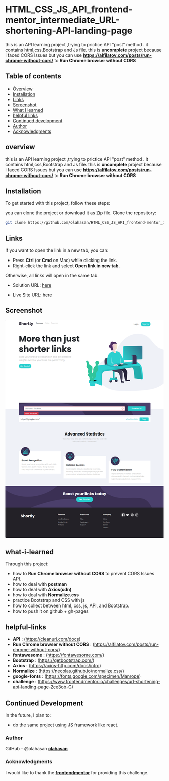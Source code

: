 # HTML_CSS_JS_API_frontend-mentor_intermediate_URL-shortening-API-landing-page

this is an API learning project ,trying to prictice API "post" method . it contains html,css,Bootstrap and Js file.
this is **uncomplete** project because i faced CORS Issues but you can use **https://alfilatov.com/posts/run-chrome-without-cors/** to **Run Chrome browser without CORS**

 
## Table of contents

- [Overview](#overview)
- [Installation](#Installation)
- [Links](#Links)
- [Screenshot](#Screenshot)
- [What I learned](#what-i-learned)
- [helpful links](#helpful-links)
- [Continued development](#continued-development)
- [Author](#author)
- [Acknowledgments](#Acknowledgments)


## overview
this is an API learning project ,trying to prictice API "post" method . it contains html,css,Bootstrap and Js file.
this is **uncomplete** project because i faced CORS Issues but you can use **https://alfilatov.com/posts/run-chrome-without-cors/** to **Run Chrome browser without CORS**

## Installation
To get started with this project, follow these steps:

you can clone the project or download it as Zip file.
 Clone the repository:
   ```bash
   git clone https://github.com/olahasan/HTML_CSS_JS_API_frontend-mentor_intermediate_URL-shortening-API-landing-page.git
```

## Links

If you want to open the link in a new tab, you can:

- Press **Ctrl** (or **Cmd** on Mac) while clicking the link.
- Right-click the link and select **Open link in new tab**.

Otherwise, all links will open in the same tab.

- Solution URL: [here](https://github.com/olahasan/HTML_CSS_JS_API_frontend-mentor_intermediate_URL-shortening-API-landing-page)

- Live Site URL: [here](https://olahasan.github.io/HTML_CSS_JS_API_frontend-mentor_intermediate_URL-shortening-API-landing-page/)


 ## Screenshot
 
![Screenshot](./screenshot.png)


## what-i-learned
Through this project:
- how to **Run Chrome browser without CORS** to prevent CORS Issues API.
- how to deal with **postman** 
- how to deal with **Axios(cdn)**
- how to deal with **Normalize.css** 
- practice Bootstrap and CSS with js
- how to collect between html, css, js, API, and Bootstrap.
- how to push it on github + gh-pages

## helpful-links
- **API** : (https://cleanuri.com/docs)
- **Run Chrome browser without CORS** : (https://alfilatov.com/posts/run-chrome-without-cors/)
- **fontawesome** : (https://fontawesome.com/)
- **Bootstrap** : (https://getbootstrap.com/)
- **Axios** : (https://axios-http.com/docs/intro)
- **Normalize** : (https://necolas.github.io/normalize.css/)
- **google-fonts** : (https://fonts.google.com/specimen/Manrope)
- **challenge** : (https://www.frontendmentor.io/challenges/url-shortening-api-landing-page-2ce3ob-G)

## Continued Development
In the future, I plan to:
- do the same project using JS framework like react.

### Author

GitHub - @olahasan
**[olahasan](https://github.com/olahasan)**

### Acknowledgments

I would like to thank the **[frontendmentor](https://www.frontendmentor.io/challenges)** for providing this challenge.


